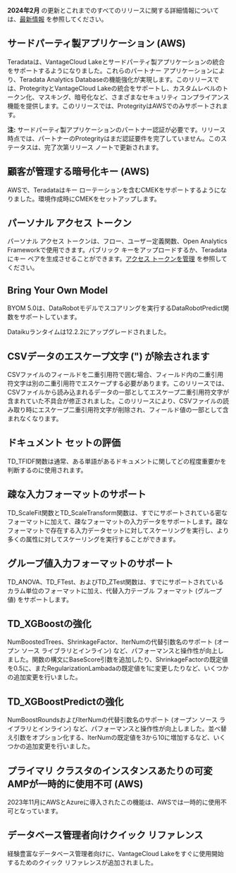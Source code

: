 **2024年2月** の更新とこれまでのすべてのリリースに関する詳細情報については、[最新情報](https://docs.teradata.com/access/sources/dita/topic?dita:mapPath=phg1621910019905.ditamap&dita:ditavalPath=pny1626732985837.ditaval&dita:topicPath=lpz1632246643646.dita) を参照してください。

サードパーティ製アプリケーション (AWS)
--------------------------------------

Teradataは、VantageCloud Lakeとサードパーティ製アプリケーションの統合をサポートするようになりました。これらのパートナー アプリケーションにより、Teradata Analytics Databaseの機能強化が実現します。このリリースでは、ProtegrityとVantageCloud Lakeの統合をサポートし、カスタムレベルのトークン化、マスキング、暗号化など、さまざまなセキュリティ コンプライアンス機能を提供します。このリリースでは、ProtegrityはAWSでのみサポートされます。

**注:** サードパーティ製アプリケーションのパートナー認証が必要です。リリース時点では、パートナーのProtegrityはまだ認証要件を完了していません。このステータスは、完了次第リリース ノートで更新されます。

顧客が管理する暗号化キー (AWS)
------------------------------

AWSで、Teradataはキー ローテーションを含むCMEKをサポートするようになりました。環境作成時にCMEKをセットアップします。

パーソナル アクセス トークン
----------------------------

パーソナル アクセス トークンは、フロー、ユーザー定義関数、Open Analytics Frameworkで使用できます。パブリック キーをアップロードするか、Teradataにキー ペアを生成させることができます。[アクセス トークンを管理](mwx1694115292045.md) を参照してください。

Bring Your Own Model
--------------------

BYOM 5.0は、DataRobotモデルでスコアリングを実行するDataRobotPredict関数をサポートしています。

Dataikuランタイムは12.2.2にアップグレードされました。

CSVデータのエスケープ文字 (") が除去されます
--------------------------------------------

CSVファイルのフィールドを二重引用符で囲む場合、フィールド内の二重引用符文字は別の二重引用符でエスケープする必要があります。このリリースでは、CSVファイルから読み込まれるデータの一部としてエスケープ二重引用符文字が含まれていた不具合が修正されました。このリリースにより、CSVファイルの読み取り時にエスケープ二重引用符文字が削除され、フィールド値の一部として含まれなくなります。

ドキュメント セットの評価
-------------------------

TD\_TFIDF関数は通常、ある単語があるドキュメントに関してどの程度重要かを判断するのに使用されます。

疎な入力フォーマットのサポート
------------------------------

TD\_ScaleFit関数とTD\_ScaleTransform関数は、すでにサポートされている密なフォーマットに加えて、疎なフォーマットの入力データをサポートします。疎なフォーマットで存在する入力データセットに対してスケーリングを実行し、より多くの属性に対してスケーリングを実行することができます。

グループ値入力フォーマットのサポート
------------------------------------

TD\_ANOVA、TD\_FTest、およびTD\_ZTest関数は、すでにサポートされているカラム単位のフォーマットに加え、代替入力テーブル フォーマット (グループ値) をサポートします。

TD\_XGBoostの強化
-----------------

NumBoostedTrees、ShrinkageFactor、IterNumの代替引数名のサポート (オープン ソース ライブラリとインライン) など、パフォーマンスと操作性が向上しました。関数の構文にBaseScore引数を追加したり、ShrinkageFactorの既定値を0.5に、またRegularizationLambadaの既定値を1に変更したりなど、いくつかの追加変更を行いました。

TD\_XGBoostPredictの強化
------------------------

NumBoostRoundsおよびIterNumの代替引数名のサポート (オープン ソース ライブラリとインライン) など、パフォーマンスと操作性が向上しました。並べ替え引数をオプション化する、IterNumの既定値を3から10に増加するなど、いくつかの追加変更を行いました。

プライマリ クラスタのインスタンスあたりの可変AMPが一時的に使用不可 (AWS)
------------------------------------------------------------------------

2023年11月にAWSとAzureに導入されたこの機能は、AWSでは一時的に使用不可となっています。

データベース管理者向けクイック リファレンス
-------------------------------------------

経験豊富なデータベース管理者向けに、VantageCloud Lakeをすぐに使用開始するためのクイック リファレンスが追加されました。
